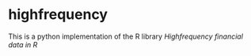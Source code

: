 # highfrequency
This is a python implementation of the R library *Highfrequency financial data in R*
